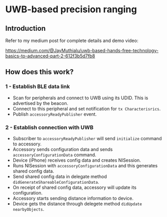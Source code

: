 #  UWB-based precision ranging 

## Introduction

Refer to my medium post for complete details and demo video: 

https://medium.com/@JayMuthialu/uwb-based-hands-free-technology-basics-to-advanced-part-2-612f3b5d7fb8

## How does this work?

### 1 - Establish BLE data link
- Scan for peripherals and connect to UWB using its UDID. This is advertised by the beacon.
- Connect to this peripheral and set notification for `tx Characterisrics`.
- Publish `accessoryReadyPublisher` event.

### 2 - Establish connection with UWB
- Subscriber to `accessoryReadyPublisher` will send `initialize` command to accessory.
- Accessory sends configuration data and sends `accessoryConfigurationData` command.
- Device (iPhone) receives config data and creates NISession.
- Runs NISession with `accessoryConfigurationData` and this generates shared config data.
- Send shared config data in delegate method `didGenerateShareableConfigurationData`.
- On receipt of shared config data, accessory will update its configuration.
- Accessory starts sending distance information to device. 
- Device gets the distance through delegete method `didUpdate nearbyObjects`.






